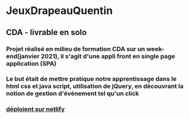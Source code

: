 # JeuxDrapeauQuentin
## CDA - livrable en solo 
### Projet réalisé en milieu de formation CDA sur un week-end(janvier 2021), il s'agit d'une appli front en single page application (SPA)
### Le but était de mettre pratique notre apprentissage dans le html css et java script, utilisation de jQuery, en découvrant la notion de gestion d'évènement tel qu'un click
### [déploient sur netlify](https://cdaquentinflaggame.netlify.app/)
